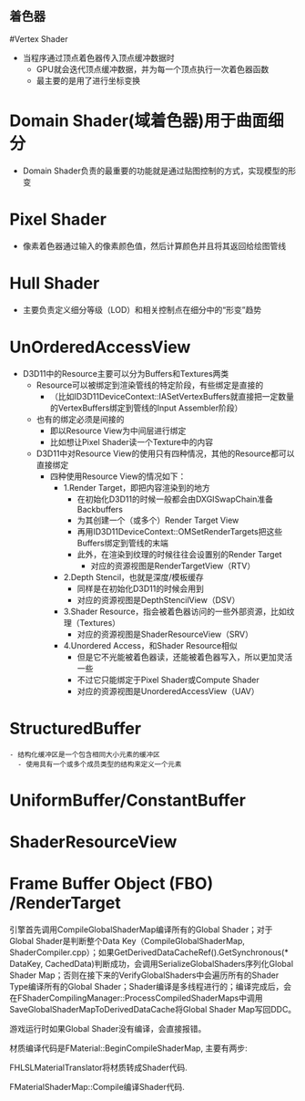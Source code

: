 ## 着色器

#Vertex Shader
  - 当程序通过顶点着色器传入顶点缓冲数据时
    - GPU就会迭代顶点缓冲数据，并为每一个顶点执行一次着色器函数
    - 最主要的是用了进行坐标变换

# Domain Shader(域着色器)用于曲面细分
  - Domain Shader负责的最重要的功能就是通过贴图控制的方式，实现模型的形变

# Pixel Shader
  - 像素着色器通过输入的像素颜色值，然后计算颜色并且将其返回给绘图管线

# Hull Shader
  - 主要负责定义细分等级（LOD）和相关控制点在细分中的“形变”趋势



# UnOrderedAccessView
- D3D11中的Resource主要可以分为Buffers和Textures两类
    - Resource可以被绑定到渲染管线的特定阶段，有些绑定是直接的
      - （比如ID3D11DeviceContext::IASetVertexBuffers就直接把一定数量的VertexBuffers绑定到管线的Input Assembler阶段）
    - 也有的绑定必须是间接的
      - 即以Resource View为中间层进行绑定
      - 比如想让Pixel Shader读一个Texture中的内容
    - D3D11中对Resource View的使用只有四种情况，其他的Resource都可以直接绑定
      - 四种使用Resource View的情况如下：
        - 1.Render Target，即把内容渲染到的地方
          - 在初始化D3D11的时候一般都会由DXGISwapChain准备Backbuffers
          - 为其创建一个（或多个）Render Target View
          - 再用ID3D11DeviceContext::OMSetRenderTargets把这些Buffers绑定到管线的末端
          - 此外，在渲染到纹理的时候往往会设置别的Render Target
            - 对应的资源视图是RenderTargetView（RTV）
        - 2.Depth Stencil，也就是深度/模板缓存
          - 同样是在初始化D3D11的时候会用到
          - 对应的资源视图是DepthStencilView（DSV）
        - 3.Shader Resource，指会被着色器访问的一些外部资源，比如纹理（Textures）
          - 对应的资源视图是ShaderResourceView（SRV）
        - 4.Unordered Access，和Shader Resource相似
          - 但是它不光能被着色器读，还能被着色器写入，所以更加灵活一些
          - 不过它只能绑定于Pixel Shader或Compute Shader
          - 对应的资源视图是UnorderedAccessView（UAV）
# StructuredBuffer
    - 结构化缓冲区是一个包含相同大小元素的缓冲区
      - 使用具有一个或多个成员类型的结构来定义一个元素

# UniformBuffer/ConstantBuffer
# ShaderResourceView
# Frame Buffer Object (FBO) /RenderTarget


  引擎首先调用CompileGlobalShaderMap编译所有的Global Shader；对于Global Shader是判断整个Data Key（CompileGlobalShaderMap, ShaderCompiler.cpp）；如果GetDerivedDataCacheRef().GetSynchronous(* DataKey, CachedData)判断成功，会调用SerializeGlobalShaders序列化Global Shader Map；否则在接下来的VerifyGlobalShaders中会遍历所有的Shader Type编译所有的Global Shader；Shader编译是多线程进行的；编译完成后，会在FShaderCompilingManager::ProcessCompiledShaderMaps中调用SaveGlobalShaderMapToDerivedDataCache将Global Shader Map写回DDC。


  游戏运行时如果Global Shader没有编译，会直接报错。



  材质编译代码是FMaterial::BeginCompileShaderMap, 主要有两步:

   FHLSLMaterialTranslator将材质转成Shader代码.

   FMaterialShaderMap::Compile编译Shader代码.
